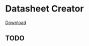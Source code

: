 # Datasheet Creator

[Download](https://github.com/hindlet/datasheet_creator/releases/download/v1.4/datasheet_creator.exe)

 

## TODO